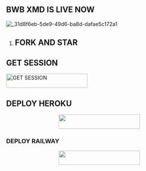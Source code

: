 ## BWB XMD IS LIVE NOW
![_31d8f6eb-5de9-49d6-ba8d-dafae5c172a1](https://github.com/user-attachments/assets/41cdba80-10c4-434d-a4c6-b86ae0f92982)

1. ## FORK AND STAR




## GET SESSION

<p align="left">
  <a href="https://b-w-b-session-id.onrender.com">
    <img title="GET SESSION" src="https://img.shields.io/badge/GET SESSION-neonred?style=for-the-badge&logo=bwb" width="220" height="38.45"/>
  </a>
</p>

## DEPLOY HEROKU
<p align="center">
  <a href="https://github.com/PRINCETECH19/BWB-XMD_">
    <img src="https://img.shields.io/badge/DEPLOY NOW-blue?style=for-the-badge&logo=heroku&logoColor=red" width="220" height="38.45" />
  </a> 

  ### DEPLOY RAILWAY
  <p align="center">
  <a href="https://railway.com?referralCode=usJR_h">
    <img src="https://img.shields.io/badge/DEPLOY NOW-railway?style=for-the-badge&logo=railway&logoColor=blue" width="220" height="38.45" />
  </a>
  

